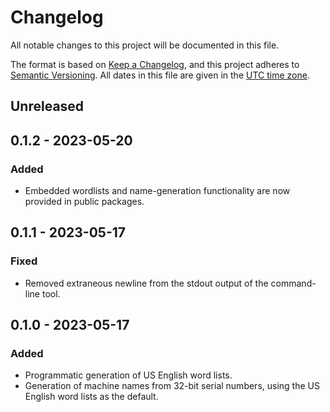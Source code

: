 # Changelog

All notable changes to this project will be documented in this file.

The format is based on [Keep a Changelog](https://keepachangelog.com/en/1.0.0/),
and this project adheres to [Semantic Versioning](https://semver.org/spec/v2.0.0.html).
All dates in this file are given in the [UTC time zone](https://en.wikipedia.org/wiki/Coordinated_Universal_Time).

## Unreleased

## 0.1.2 - 2023-05-20

### Added

- Embedded wordlists and name-generation functionality are now provided in public packages.

## 0.1.1 - 2023-05-17

### Fixed

- Removed extraneous newline from the stdout output of the command-line tool.

## 0.1.0 - 2023-05-17

### Added

- Programmatic generation of US English word lists.
- Generation of machine names from 32-bit serial numbers, using the US English word lists as the default.
